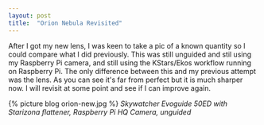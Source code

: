 ```yaml
---
layout: post
title:  "Orion Nebula Revisited"
---
```

After I got my new lens, I was keen to take a pic of a known quantity so I could compare what I did previously. This was still unguided and stil using my Raspberry Pi camera, and still using the KStars/Ekos workflow running on Raspberry Pi. The only difference between this and my previous attempt was the lens. As you can see it's far from perfect but it is much sharper now. I will revisit at some point and see if I can improve again.

{% picture blog orion-new.jpg %}
_Skywatcher Evoguide 50ED with Starizona flattener, Raspberry Pi HQ Camera, unguided_

